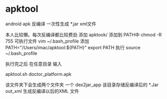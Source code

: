 # apktool
android apk 反编译 一次性生成 *.jar xml文件

本人比较懒。每次反编译都比较费劲
添加 apktook/ 添加到 PATH中
chmod -R 755 可执行文件
vim ~/.bash_profile
添加
PATH="/Users/imac/apktool:${PATH}"
export PATH
执行 source  ~/.bash_profile

执行完之后  在任意目录 输入

apktool.sh  doctor_platform.apk 

该文件夹下会生成两个文件夹 一个 dex2jar_app 该目录存储反编译后的 *.Jar
out_xml 生成反编译以后的XML 文件





